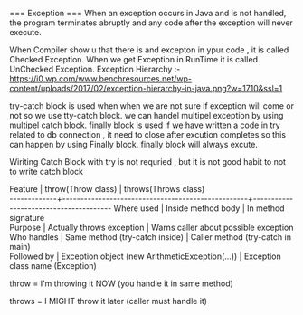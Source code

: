 === Exception ===
When an exception occurs in Java and is not handled, the program terminates abruptly and any code after the exception will never execute.

When Compiler show u that there is and excepton in ypur code , it is called  Checked Exception.
When we get Exception in RunTime it is called UnChecked Exception.
Exception Hierarchy :- https://i0.wp.com/www.benchresources.net/wp-content/uploads/2017/02/exception-hierarchy-in-java.png?w=1710&ssl=1

try-catch block is used when when we are not sure if exception will come or not so we use tty-catch block.
we can handel multipel exception by using multipel catch block.
finally block is used if we have written a code in try related to db connection , it need to close after excution completes so this can happen by using Finally block.
finally block will always excute.

Wiriting Catch Block with try is not requried , but it is not good habit to not to write catch block

Feature      |  throw(Throw class)                               |  throws(Throws class)                 
-------------+---------------------------------------------------+---------------------------------------
Where used   |  Inside method body                               |  In method signature                  
Purpose      |  Actually throws exception                        |  Warns caller about possible exception
Who handles  |  Same method (try-catch inside)                   |  Caller method (try-catch in main)    
Followed by  |  Exception object (new ArithmeticException(...))  |  Exception class name (Exception)     

throw = I'm throwing it NOW (you handle it in same method)

throws = I MIGHT throw it later (caller must handle it)​